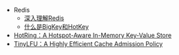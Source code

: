 - Redis
  - [深入理解Redis](./数据库/Redis/深入理解Redis.md)
  - [什么是BigKey和HotKey](./数据库/Redis/什么是BigKey和HotKey.md)
- [HotRing：A Hotspot-Aware In-Memory Key-Value Store](./数据库/HotRing：A%20Hotspot-Aware%20In-Memory%20Key-Value%20Store.md)
- [TinyLFU：A Highly Efficient Cache Admission Policy](./数据库/TinyLFU：A%20Highly%20Efficient%20Cache%20Admission%20Policy.md)